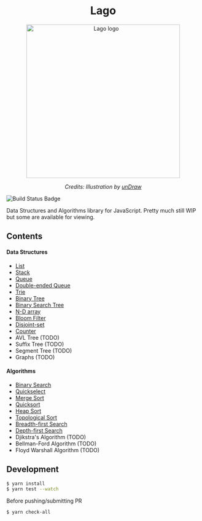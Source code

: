 <h1 align="center">Lago</h1>

<div align="center">
  <img src="assets/logo.svg" alt="Lago logo" width="400"/>
  <br>
  <p>
    <em>Credits: Illustration by <a href="https://undraw.co/">unDraw</a></em>
  </p>
</div>

![Build Status Badge](https://circleci.com/gh/yangshun/lago/tree/master.svg?style=shield&circle-token=e360bef41a5f3f6a9c914241f388c93aa7ae6bf8)

Data Structures and Algorithms library for JavaScript. Pretty much still WIP but some are available for viewing.

## Contents

#### Data Structures

- [List](src/data-structures/List.js)
- [Stack](src/data-structures/Stack.js)
- [Queue](src/data-structures/Queue.js)
- [Double-ended Queue](src/data-structures/Deque.js)
- [Trie](src/data-structures/Trie.js)
- [Binary Tree](src/data-structures/BinaryTree.js)
- [Binary Search Tree](src/data-structures/BinarySearchTree.js)
- [N-D array](src/data-structures/NDArray.js)
- [Bloom Filter](src/data-structures/BloomFilter.js)
- [Disjoint-set](src/data-structures/DisjointSet.js)
- [Counter](src/data-structures/Counter.js)
- AVL Tree (TODO)
- Suffix Tree (TODO)
- Segment Tree (TODO)
- Graphs (TODO)

#### Algorithms

- [Binary Search](src/algorithms/binarySearch.js)
- [Quickselect](src/algorithms/quickSelect.js)
- [Merge Sort](src/algorithms/mergeSort.js)
- [Quicksort](src/algorithms/quickSort.js)
- [Heap Sort](src/algorithms/heapSort.js)
- [Topological Sort](src/algorithms/topologicalSort.js)
- [Breadth-first Search](src/algorithms/breadthFirstSearch.js)
- [Depth-first Search](src/algorithms/depthFirstSearch.js)
- Djikstra's Algorithm (TODO)
- Bellman-Ford Algorithm (TODO)
- Floyd Warshall Algorithm (TODO)

## Development

```sh
$ yarn install
$ yarn test --watch
```

Before pushing/submitting PR

```sh
$ yarn check-all
```
